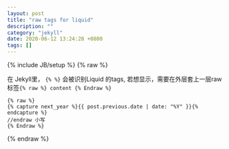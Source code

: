 ```yaml
---
layout: post
title: "raw tags for liquid"
description: ""
category: "jekyll"
date: 2020-06-12 13:24:28 +0800
tags: []
---
```

{% include JB/setup %}
{% raw %}

在 Jekyll里， `{% %}` 会被识别Liquid 的tags, 若想显示，需要在外层套上一层raw标签`{% raw %} content {% Endraw %}`
```
{% raw %}
{% capture next_year %}{{ post.previous.date | date: "%Y" }}{% endcapture %}
//endraw 小写
{% Endraw %}
```
{% endraw %}
